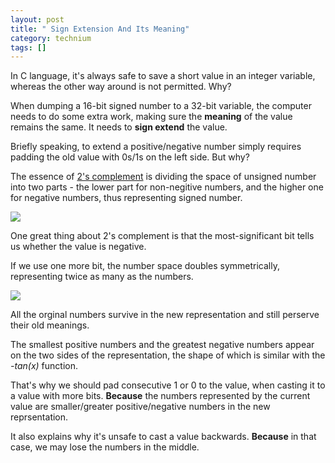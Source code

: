 ```yaml
---
layout: post
title: " Sign Extension And Its Meaning"
category: technium
tags: []
---
```


In C language, it's always safe to save a short value in an integer variable, whereas the other way around is not permitted. Why?

When dumping a 16-bit signed number to a 32-bit variable, the computer needs to do some extra work, making sure the **meaning** of the value remains the same. It needs to **sign extend** the value.


Briefly speaking, to extend a positive/negative number simply requires padding the old value with 0s/1s on the left side. But why? 


The essence of [2's complement](http://en.wikipedia.org/wiki/Two's_complement) is dividing the space of unsigned number into two parts - the lower part for non-negitive numbers, and the higher one for negative numbers, thus representing signed number.


![](http://ww3.sinaimg.cn/large/9c9ad557jw1e5oixxjotrj20dw06h74c.jpg)


One great thing about 2's complement is that the most-significant bit tells us whether the value is negative.


If we use one more bit, the number space doubles symmetrically, representing twice as many as the numbers.   


![](http://ww3.sinaimg.cn/large/9c9ad557jw1e5oixjo6d6j20m806dmxk.jpg)


All the orginal numbers survive in the new representation and still perserve their old meanings.


The smallest positive numbers and the greatest negative numbers appear on the two sides of the representation, the shape of which is similar with the *-tan(x)* function.


That's why we should pad consecutive 1 or 0 to the value, when casting it to a value with more bits. **Because** the numbers represented by the current value are smaller/greater positive/negative numbers in the new reprsentation.


It also explains why it's unsafe to cast a value backwards. **Because** in that case, we may lose the numbers in the middle.

